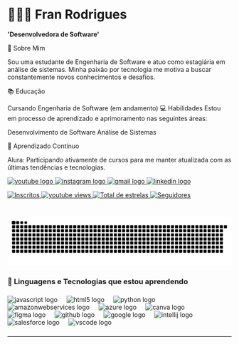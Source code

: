 # 👩🏽‍💻 Fran Rodrigues

**'Desenvolvedora de Software'**

🚀 Sobre Mim

Sou uma estudante de Engenharia de Software e atuo como estagiária em análise de sistemas. Minha paixão por tecnologia me motiva a buscar constantemente novos conhecimentos e desafios. 

📚 Educação

Cursando Engenharia de Software (em andamento)
💻 Habilidades
Estou em processo de aprendizado e aprimoramento nas seguintes áreas:

Desenvolvimento de Software
Análise de Sistemas

🌱 Aprendizado Contínuo

Alura: Participando ativamente de cursos para me manter atualizada com as últimas tendências e tecnologias.

<div align="left">
  <a href="https://www.youtube.com/@dev_fran" target="_blank">
    <img src="https://img.shields.io/static/v1?message=Youtube&logo=youtube&label=&color=FF0000&logoColor=white&labelColor=&style=for-the-badge" height="35" alt="youtube logo"  />
  </a>
  <a href="https://www.instagram.com/dev__fran/" target="_blank">
    <img src="https://img.shields.io/static/v1?message=Instagram&logo=instagram&label=&color=E4405F&logoColor=white&labelColor=&style=for-the-badge" height="35" alt="instagram logo"  />
  </a>
  <a href="francinegrp@gmail.com" target="_blank">
    <img src="https://img.shields.io/static/v1?message=Gmail&logo=gmail&label=&color=D14836&logoColor=white&labelColor=&style=for-the-badge" height="35" alt="gmail logo"  />
  </a>
  <a href="https://www.linkedin.com/in/pfranrodrigues/" target="_blank">
    <img src="https://img.shields.io/static/v1?message=LinkedIn&logo=linkedin&label=&color=0077B5&logoColor=white&labelColor=&style=for-the-badge" height="35" alt="linkedin logo"  />
  </a>
</div>


 <p align="left">
      <a href="https://www.youtube.com/@dev_fran">
            <img 
                alt="Inscritos"
                title="Inscreva-se" 
                src="https://custom-icon-badges.demolab.com/youtube/channel/subscribers/UCz9D4wHaXfimINCIcZkvDWw?color=%23E05D44&label=Inscreva-se&logo=video&logoColor=white&style=for-the-badge&labelColor=CE4630"
                />
    </a> 
      <a href="https://www.youtube.com/@dev_fran">
         <img 
            alt="youtube views" 
            title="YouTube views" 
            src="https://custom-icon-badges.demolab.com/youtube/channel/views/UCz9D4wHaXfimINCIcZkvDWw?color=%23E1AD0E&logo=eye&logoColor=white&style=for-the-badge&labelColor=C79600"/>
    </a> 
             <a href="https://github.com/Francinerodriguess?tab=repositories&sort=stargazers">
         <img 
         alt="Total de estrelas" 
         title="Total de estrelas GitHub" 
         src="https://custom-icon-badges.demolab.com/github/stars/Francinerodriguess?color=55960c&style=for-the-badge&labelColor=488207&logo=star&label=estrelas"/>
    </a>
      <a href="https://github.com/Francinerodriguess">
         <img 
         alt="Seguidores" 
         title="Me siga no Github" 
         src="https://custom-icon-badges.demolab.com/github/followers/Francinerodriguess?color=236ad3&labelColor=1155ba&style=for-the-badge&logo=Github&label=seguidoreS&logoColor=white"
         />
    </a>  
</p>

###

<br clear="both">

<img src="https://raw.githubusercontent.com/francinerodriguess/francinerodriguess/output/snake.svg" alt="Snake animation" />

###

### 🤖 Linguagens e Tecnologias que estou aprendendo

###

<div align="left">
  <img src="https://cdn.jsdelivr.net/gh/devicons/devicon/icons/javascript/javascript-original.svg" height="30" alt="javascript logo"  />
  <img width="12" />
  <img src="https://cdn.jsdelivr.net/gh/devicons/devicon/icons/html5/html5-original.svg" height="30" alt="html5 logo"  />
  <img width="12" />
  <img src="https://cdn.jsdelivr.net/gh/devicons/devicon/icons/python/python-original.svg" height="30" alt="python logo"  />
  <img width="12" />
  <img src="https://cdn.jsdelivr.net/gh/devicons/devicon/icons/amazonwebservices/amazonwebservices-plain-wordmark.svg" height="30" alt="amazonwebservices logo"  />
  <img width="12" />
  <img src="https://cdn.jsdelivr.net/gh/devicons/devicon/icons/azure/azure-original.svg" height="30" alt="azure logo"  />
  <img width="12" />
  <img src="https://cdn.jsdelivr.net/gh/devicons/devicon/icons/canva/canva-original.svg" height="30" alt="canva logo"  />
  <img width="12" />
  <img src="https://cdn.jsdelivr.net/gh/devicons/devicon/icons/figma/figma-original.svg" height="30" alt="figma logo"  />
  <img width="12" />
  <img src="https://cdn.jsdelivr.net/gh/devicons/devicon/icons/github/github-original.svg" height="30" alt="github logo"  />
  <img width="12" />
  <img src="https://cdn.jsdelivr.net/gh/devicons/devicon/icons/google/google-original.svg" height="30" alt="google logo"  />
  <img width="12" />
  <img src="https://cdn.jsdelivr.net/gh/devicons/devicon/icons/intellij/intellij-original.svg" height="30" alt="intellij logo"  />
  <img width="12" />
  <img src="https://cdn.jsdelivr.net/gh/devicons/devicon/icons/salesforce/salesforce-original.svg" height="30" alt="salesforce logo"  />
  <img width="12" />
  <img src="https://cdn.jsdelivr.net/gh/devicons/devicon/icons/vscode/vscode-original.svg" height="30" alt="vscode logo"  />
</div>

###

---


 
   
     
